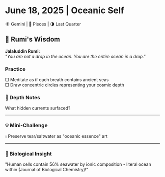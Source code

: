 # June 18, 2025 | Oceanic Self  
☀️ Gemini | 🌙 Pisces | 🌗 Last Quarter  

## 🌌 Rumi's Wisdom  

**Jalaluddin Rumi:**  
*"You are not a drop in the ocean. You are the entire ocean in a drop."*  

### Practice  
□ Meditate as if each breath contains ancient seas  
□ Draw concentric circles representing your cosmic depth  

### 📝 Depth Notes  
What hidden currents surfaced?  
_______________________

### 💡 Mini-Challenge  
💧 Preserve tear/saltwater as "oceanic essence" art  
_______________________

### 💫 Biological Insight  
"Human cells contain 56% seawater by ionic composition - literal ocean within (Journal of Biological Chemistry)!" 